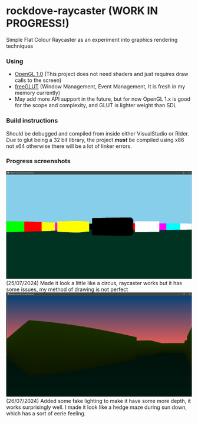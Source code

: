 # rockdove-raycaster (WORK IN PROGRESS!)
Simple Flat Colour Raycaster as an experiment into graphics rendering techniques

### Using
* [OpenGL 1.0](https://www.khronos.org/opengl/wiki/Main_Page) (This project does not need shaders and just requires draw calls to the screen)
* [freeGLUT](https://freeglut.sourceforge.net/) (Window Management, Event Management, It is fresh in my memory currently)
* May add more API support in the future, but for now OpenGL 1.x is good for the scope and complexity, and GLUT is lighter weight than SDL

### Build instructions
Should be debugged and compiled from inside either VisualStudio or Rider. Due to glut being a 32 bit library, the project ***must*** be compiled using x86 not x64 otherwise there will be a lot of linker errors.

### Progress screenshots
![25/07/2024](https://github.com/LouiseRamsden/rockdove-raycaster/blob/main/screenshots/rockdove-raycaster25072024.png?raw=true)
(25/07/2024) Made it look a little like a circus, raycaster works but it has some issues, my method of drawing is not perfect
![26/07/2024](https://github.com/LouiseRamsden/rockdove-raycaster/blob/main/screenshots/rockdove-raycaster26072024.png?raw=true)
(26/07/2024) Added some fake lighting to make it have some more depth, it works surprisingly well. I made it look like a hedge maze during sun down, which has a sort of eerie feeling.
